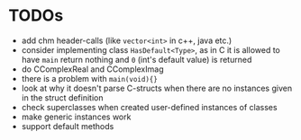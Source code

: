 # TODOs

- add chm header-calls (like `vector<int>` in c++, java etc.)
- consider implementing class `HasDefault<Type>`, as in C it is allowed to have `main` return nothing and `0` (int's default value) is returned
- do CComplexReal and CComplexImag
- there is a problem with `main(void){}`
- look at why it doesn't parse C-structs when there are no instances given in the struct definition
- check superclasses when created user-defined instances of classes
- make generic instances work
- support default methods

